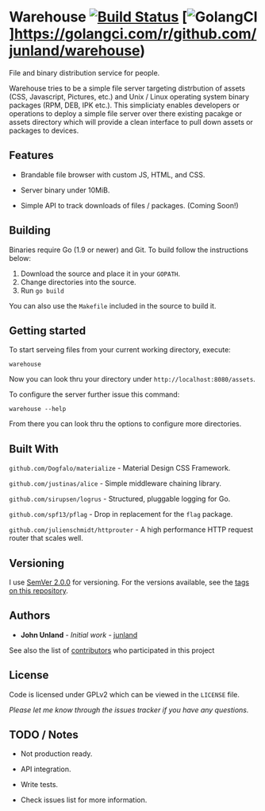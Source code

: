 # Warehouse [![Build Status](https://travis-ci.org/junland/warehouse.svg?branch=master)](https://travis-ci.org/junland/warehouse) [![GolangCI](https://golangci.com/badges/github.com/junland/warehouse.svg)]https://golangci.com/r/github.com/junland/warehouse)

File and binary distribution service for people.

Warehouse tries to be a simple file server targeting distrbution of assets (CSS, Javascript, Pictures, etc.) and Unix / Linux operating system binary packages (RPM, DEB, IPK etc.). This simpliciaty enables developers or operations to deploy a simple file server over there existing pacakge or assets directory which will provide a clean interface to pull down assets or packages to devices. 

## Features

* Brandable file browser with custom JS, HTML, and CSS.

* Server binary under 10MiB.

* Simple API to track downloads of files / packages. (Coming Soon!)

## Building

Binaries require Go (1.9 or newer) and Git. To build follow the instructions below:

1. Download the source and place it in your `GOPATH`.
2. Change directories into the source.
3. Run `go build`

You can also use the `Makefile` included in the source to build it.

## Getting started

To start serveing files from your current working directory, execute:

```
warehouse
```

Now you can look thru your directory under `http://localhost:8080/assets`.

To configure the server further issue this command:

```
warehouse --help
```

From there you can look thru the options to configure more directories.

## Built With

`github.com/Dogfalo/materialize` - Material Design CSS Framework.

`github.com/justinas/alice` - Simple middleware chaining library.

`github.com/sirupsen/logrus` -  Structured, pluggable logging for Go.

`github.com/spf13/pflag` - Drop in replacement for the `flag` package.

`github.com/julienschmidt/httprouter` - A high performance HTTP request router that scales well.

## Versioning

I use [SemVer 2.0.0](http://semver.org/) for versioning. For the versions available, see the [tags on this repository](https://github.com/junland/pak-mule/tags).

## Authors

* **John Unland** - *Initial work* - [junland](https://github.com/junland)

See also the list of [contributors](https://github.com/junland/warehouse/contributors) who participated in this project

## License

Code is licensed under GPLv2 which can be viewed in the `LICENSE` file.

_Please let me know through the issues tracker if you have any questions._

## TODO / Notes

* Not production ready.

* API integration.

* Write tests.

* Check issues list for more information.

